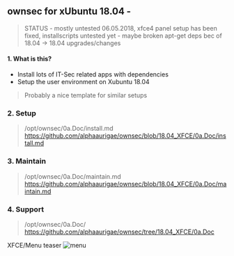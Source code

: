 ## ownsec for xUbuntu 18.04 - 
> STATUS - mostly untested 06.05.2018, xfce4 panel setup has been fixed, installscripts untested yet - maybe broken apt-get deps bec of 18.04 -> 18.04 upgrades/changes

#### 1. What is this?
- Install lots of IT-Sec related apps with dependencies
- Setup the user environment on Xubuntu 18.04 
> Probably a nice template for similar setups

### 2. Setup
> /opt/ownsec/0a.Doc/install.md
> https://github.com/alphaaurigae/ownsec/blob/18.04_XFCE/0a.Doc/install.md

### 3. Maintain
> /opt/ownsec/0a.Doc/maintain.md
> https://github.com/alphaaurigae/ownsec/blob/18.04_XFCE/0a.Doc/maintain.md

### 4. Support
> /opt/ownsec/0a.Doc/
> https://github.com/alphaaurigae/ownsec/tree/18.04_XFCE/0a.Doc


XFCE/Menu teaser
![menu](https://i.imgur.com/YrUN4EW.png)
